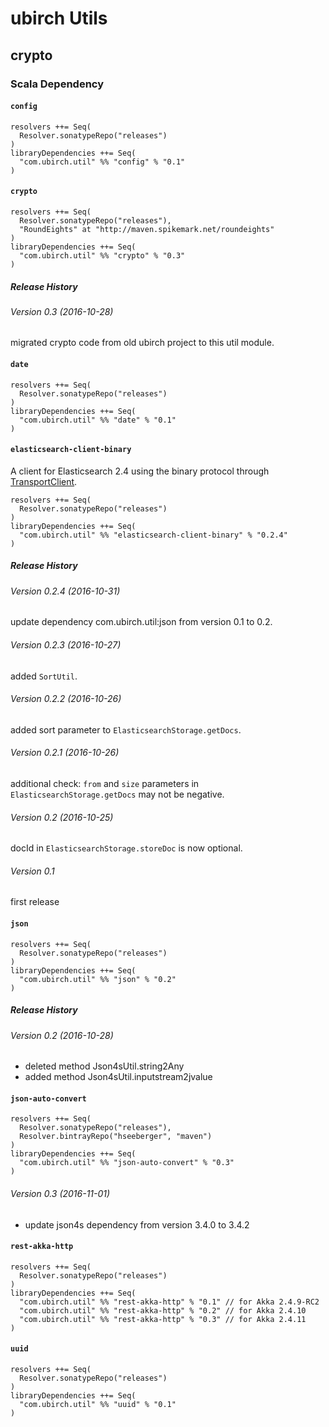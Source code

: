 # ubirch Utils

## crypto

### Scala Dependency

#### `config`

    resolvers ++= Seq(
      Resolver.sonatypeRepo("releases")
    )
    libraryDependencies ++= Seq(
      "com.ubirch.util" %% "config" % "0.1"
    )


#### `crypto`

    resolvers ++= Seq(
      Resolver.sonatypeRepo("releases"),
	  "RoundEights" at "http://maven.spikemark.net/roundeights"
    )
    libraryDependencies ++= Seq(
      "com.ubirch.util" %% "crypto" % "0.3"
    )

##### Release History

###### Version 0.3 (2016-10-28)

migrated crypto code from old ubirch project to this util module.


#### `date`

    resolvers ++= Seq(
      Resolver.sonatypeRepo("releases")
    )
    libraryDependencies ++= Seq(
      "com.ubirch.util" %% "date" % "0.1"
    )


#### `elasticsearch-client-binary`

A client for Elasticsearch 2.4 using the binary protocol through
[TransportClient](https://www.elastic.co/guide/en/elasticsearch/client/java-api/current/index.html).

    resolvers ++= Seq(
      Resolver.sonatypeRepo("releases")
    )
    libraryDependencies ++= Seq(
      "com.ubirch.util" %% "elasticsearch-client-binary" % "0.2.4"
    )

##### Release History

###### Version 0.2.4 (2016-10-31)

update dependency com.ubirch.util:json from version 0.1 to 0.2.

###### Version 0.2.3 (2016-10-27)

added `SortUtil`.

###### Version 0.2.2 (2016-10-26)

added sort parameter to `ElasticsearchStorage.getDocs`.

###### Version 0.2.1 (2016-10-26)

additional check: `from` and `size` parameters in `ElasticsearchStorage.getDocs` may not be negative. 

###### Version 0.2 (2016-10-25)

docId in `ElasticsearchStorage.storeDoc` is now optional. 

###### Version 0.1

first release


#### `json`

    resolvers ++= Seq(
      Resolver.sonatypeRepo("releases")
    )
    libraryDependencies ++= Seq(
      "com.ubirch.util" %% "json" % "0.2"
    )

##### Release History

###### Version 0.2 (2016-10-28)

* deleted method Json4sUtil.string2Any
* added method Json4sUtil.inputstream2jvalue


#### `json-auto-convert`

    resolvers ++= Seq(
      Resolver.sonatypeRepo("releases"),
      Resolver.bintrayRepo("hseeberger", "maven")
    )
    libraryDependencies ++= Seq(
      "com.ubirch.util" %% "json-auto-convert" % "0.3"
    )

###### Version 0.3 (2016-11-01)

* update json4s dependency from version 3.4.0 to 3.4.2


#### `rest-akka-http`

    resolvers ++= Seq(
      Resolver.sonatypeRepo("releases")
    )
    libraryDependencies ++= Seq(
      "com.ubirch.util" %% "rest-akka-http" % "0.1" // for Akka 2.4.9-RC2
      "com.ubirch.util" %% "rest-akka-http" % "0.2" // for Akka 2.4.10
      "com.ubirch.util" %% "rest-akka-http" % "0.3" // for Akka 2.4.11
    )


#### `uuid`

    resolvers ++= Seq(
      Resolver.sonatypeRepo("releases")
    )
    libraryDependencies ++= Seq(
      "com.ubirch.util" %% "uuid" % "0.1"
    )
